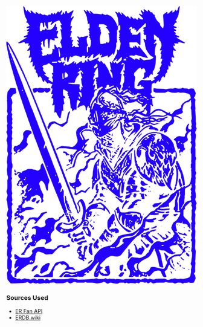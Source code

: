 ![EldenRing](./docs/banner.svg)

### Sources Used

- [ER Fan API](https://docs.eldenring.fanapis.com/docs/)
- [ERDB.wiki](https://api.erdb.wiki/v1)
